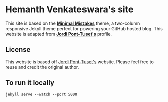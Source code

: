# Hemanth Venkateswara's site

This site is based on the **[Minimal Mistakes](http://mmistakes.github.io/minimal-mistakes)** theme, a two-column responsive Jekyll theme perfect for powering your GitHub hosted blog. This website is adapted from **[Jordi Pont-Tuset's](https://github.com/jponttuset/jponttuset.github.io)**  profile.


## License

This website is based off [Jordi Pont-Tuset's](https://github.com/jponttuset/jponttuset.github.io) website. Please feel free to reuse and credit the original author.

## To run it locally
```
jekyll serve --watch --port 5000
```
